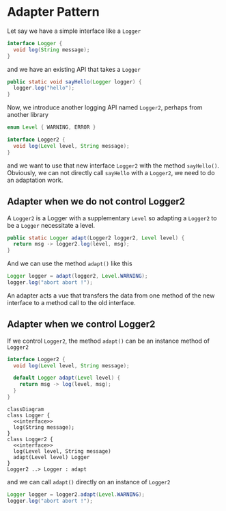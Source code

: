 # Adapter Pattern

Let say we have a simple interface like a `Logger`

```java
interface Logger {
  void log(String message);
}
```

and we have an existing API that takes a `Logger`
```java
public static void sayHello(Logger logger) {
  logger.log("hello");
}
```

Now, we introduce another logging API named `Logger2`, perhaps from another library
```java
enum Level { WARNING, ERROR }

interface Logger2 {
  void log(Level level, String message);
}
```

and we want to use that new interface `Logger2` with the method `sayHello()`.
Obviously, we can not directly call `sayHello` with a `Logger2`, we need to do an adaptation work.

## Adapter when we do not control Logger2

A `Logger2` is a Logger with a supplementary `Level` so adapting a `Logger2` to be a `Logger` necessitate a level.

```java
public static Logger adapt(Logger2 logger2, Level level) {
  return msg -> logger2.log(level, msg);
}
```

And we can use the method `adapt()` like this
```java
Logger logger = adapt(logger2, Level.WARNING);
logger.log("abort abort !");
```

An adapter acts a vue that transfers the data from one method of the new interface
to a method call to the old interface.

## Adapter when we control Logger2

If we control `Logger2`, the method `adapt()` can be an instance method of `Logger2`
```java
interface Logger2 {
  void log(Level level, String message);

  default Logger adapt(Level level) {
    return msg -> log(level, msg);
  }
}
```

```mermaid
classDiagram
class Logger {
  <<interface>>
  log(String message);
}
class Logger2 {
  <<interface>>
  log(Level level, String message)
  adapt(Level level) Logger
}
Logger2 ..> Logger : adapt
```

and we can call `adapt()` directly on an instance of `Logger2`
```java
Logger logger = logger2.adapt(Level.WARNING);
logger.log("abort abort !");
```
